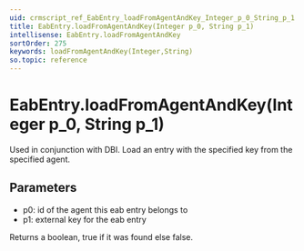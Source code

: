 ```yaml
---
uid: crmscript_ref_EabEntry_loadFromAgentAndKey_Integer_p_0_String_p_1
title: EabEntry.loadFromAgentAndKey(Integer p_0, String p_1)
intellisense: EabEntry.loadFromAgentAndKey
sortOrder: 275
keywords: loadFromAgentAndKey(Integer,String)
so.topic: reference
---
```


# EabEntry.loadFromAgentAndKey(Integer p_0, String p_1)

Used in conjunction with DBI. Load an entry with the specified key from the specified agent.

## Parameters

 - p0: id of the agent this eab entry belongs to
 - p1: external key for the eab entry

Returns a boolean, true if it was found else false.

